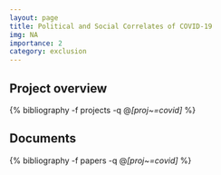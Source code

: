 ```yaml
---
layout: page
title: Political and Social Correlates of COVID-19
img: NA
importance: 2
category: exclusion
---
```


## Project overview

<div class="publications">

  {% bibliography -f projects -q @*[proj~=covid]* %}

</div>

## Documents

<div class="publications">

  {% bibliography -f papers -q @*[proj~=covid]* %}

</div>

